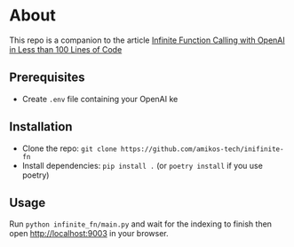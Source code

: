 # About

This repo is a companion to the article [Infinite Function Calling with OpenAI in Less than 100 Lines of Code](https://blog.amikos.tech/infinite-function-calling-with-openai-in-less-than-100-lines-of-code-4cb3283e0c6e)

## Prerequisites

- Create `.env` file containing your OpenAI ke

## Installation

- Clone the repo: `git clone https://github.com/amikos-tech/inifinite-fn`
- Install dependencies: `pip install .` (or `poetry install` if you use poetry)

## Usage

Run `python infinite_fn/main.py` and wait for the indexing to finish then
open [http://localhost:9003](http://localhost:9003) in your browser.

